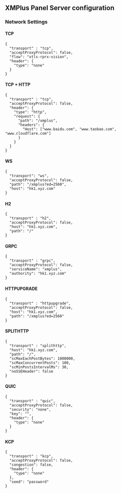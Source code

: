 ## XMPlus Panel Server configuration

### Network Settings

#### TCP
```
{
  "transport" : "tcp",
  "acceptProxyProtocol": false,
  "flow": "xtls-rprx-vision",
  "header": {
    "type": "none"
  }
}
```
#### TCP + HTTP
```
{
  "transport" : "tcp",
  "acceptProxyProtocol": false,
  "header": {
    "type": "http",
    "request": {
      "path": "/xmplus",
      "headers": {
        "Host": ["www.baidu.com", "www.taobao.com", "www.cloudflare.com"]
      }
    }
  }
}
```
####  WS
```
{
  "transport": "ws",
  "acceptProxyProtocol": false,
  "path": "/xmplus?ed=2560",
  "host": "hk1.xyz.com"
}
```

####  H2
```
{
  "transport" : "h2",
  "acceptProxyProtocol": false,
  "host": "hk1.xyz.com",
  "path": "/"
}
```

####  GRPC
```
{
  "transport" : "grpc",
  "acceptProxyProtocol": false,
  "serviceName": "xmplus",
  "authority": "hk1.xyz.com"
}
```

####  HTTPUPGRADE
```
{
  "transport" : "httpupgrade",
  "acceptProxyProtocol": false,
  "host": "hk1.xyz.com",
  "path": "/xmplus?ed=2560"
}
```

####  SPLITHTTP
```
{
  "transport" : "splithttp",
  "host": "hk1.xyz.com",
  "path": "/",
  "scMaxEachPostBytes": 1000000,
  "scMaxConcurrentPosts": 100,
  "scMinPostsIntervalMs": 30,
  "noSSEHeader": false
}
```

####  QUIC
```
{
  "transport" : "quic",
  "acceptProxyProtocol": false,
  "security": "none",
  "key": "",
  "header": {
    "type": "none"
  }
}
```
####  KCP
```
{
  "transport" : "kcp",
  "acceptProxyProtocol": false,
  "congestion": false,
  "header": {
    "type": "none"
  },
  "seed": "password"
}
```

